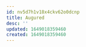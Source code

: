 ```yaml
---
id: nv5d7h1v18x4ckv62o0dcnp
title: Augured
desc: ''
updated: 1649018359460
created: 1649018359460
---
```




